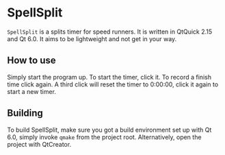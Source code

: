 SpellSplit
==========

`SpellSplit` is a splits timer for speed runners. It is written in QtQuick 2.15
and Qt 6.0. It aims to be lightweight and not get in your way.

How to use
----------

Simply start the program up. To start the timer, click it. To record a finish
time click again. A third click will reset the timer to 0:00:00, click it again
to start a new timer.

Building
--------

To build SpellSplit, make sure you got a build environment set up with Qt 6.0,
simply invoke `qmake` from the project root. Alternatively, open the project
with QtCreator.

